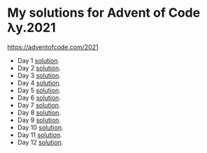 # My solutions for Advent of Code λy.2021
https://adventofcode.com/2021
    
* Day 1 [solution](solutions/day1.py).
* Day 2 [solution](solutions/day2.py).
* Day 3 [solution](solutions/day3.py).
* Day 4 [solution](solutions/day4.py).
* Day 5 [solution](solutions/day5.py).
* Day 6 [solution](solutions/day6.py).
* Day 7 [solution](solutions/day7.py).
* Day 8 [solution](solutions/day8.py).
* Day 9 [solution](solutions/day9.py).
* Day 10 [solution](solutions/day10.py).
* Day 11 [solution](solutions/day11.py).
* Day 12 [solution](solutions/day12.py).